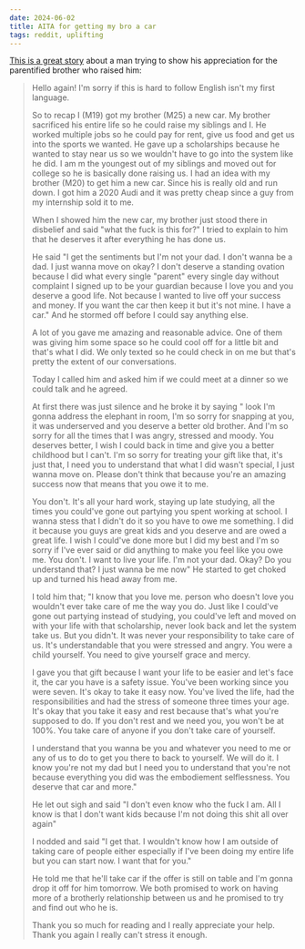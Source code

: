 ```yaml
---
date: 2024-06-02
title: AITA for getting my bro a car
tags: reddit, uplifting
---
```


[This is a great story](https://www.reddit.com/r/TwoHotTakes/comments/1d7l9gt/aita_for_getting_my_brother_a_new_car_update/) about a man trying to show his appreciation for the parentified brother who raised him:

> Hello again! I'm sorry if this is hard to follow English isn't my first language.
>
> So to recap I (M19) got my brother (M25) a new car. My brother sacrificed his entire life so he could raise my siblings and I. He worked multiple jobs so he could pay for rent, give us food and get us into the sports we wanted. He gave up a scholarships because he wanted to stay near us so we wouldn't have to go into the system like he did. I am m the youngest out of my siblings and moved out for college so he is basically done raising us. I had an idea with my brother (M20) to get him a new car. Since his is really old and run down. I got him a 2020 Audi and it was pretty cheap since a guy from my internship sold it to me.
>
> When I showed him the new car, my brother just stood there in disbelief and said "what the fuck is this for?" I tried to explain to him that he deserves it after everything he has done us.
>
> He said "I get the sentiments but I'm not your dad. I don't wanna be a dad. I just wanna move on okay? I don't deserve a standing ovation because I did what every single "parent" every single day without complaint I signed up to be your guardian because I love you and you deserve a good life. Not because I wanted to live off your success and money. If you want the car then keep it but it's not mine. I have a car." And he stormed off before I could say anything else.
>
> A lot of you gave me amazing and reasonable advice. One of them was giving him some space so he could cool off for a little bit and that's what I did. We only texted so he could check in on me but that's pretty the extent of our conversations.
>
> Today I called him and asked him if we could meet at a dinner so we could talk and he agreed.
>
> At first there was just silence and he broke it by saying " look I'm gonna address the elephant in room, I'm so sorry for snapping at you, it was underserved and you deserve a better old brother. And I'm so sorry for all the times that I was angry, stressed and moody. You deserves better, I wish I could back in time and give you a better childhood but I can't. I'm so sorry for treating your gift like that, it's just that, I need you to understand that what I did wasn't special, I just wanna move on. Please don't think that because you're an amazing success now that means that you owe it to me.
>
> You don't. It's all your hard work, staying up late studying, all the times you could've gone out partying you spent working at school. I wanna stess that I didn't do it so you have to owe me something. I did it because you guys are great kids and you deserve and are owed a great life. I wish I could've done more but I did my best and I'm so sorry if I've ever said or did anything to make you feel like you owe me. You don't. I want to live your life. I'm not your dad. Okay? Do you understand that? I just wanna be me now" He started to get choked up and turned his head away from me.
>
> I told him that; "I know that you love me. person who doesn't love you wouldn't ever take care of me the way you do. Just like I could've gone out partying instead of studying, you could've left and moved on with your life with that scholarship, never look back and let the system take us. But you didn't. It was never your responsibility to take care of us. It's understandable that you were stressed and angry. You were a child yourself. You need to give yourself grace and mercy.
>
> I gave you that gift because I want your life to be easier and let's face it, the car you have is a safety issue. You've been working since you were seven. It's okay to take it easy now. You've lived the life, had the responsibilities and had the stress of someone three times your age. It's okay that you take it easy and rest because that's what you're supposed to do. If you don't rest and we need you, you won't be at 100%. You take care of anyone if you don't take care of yourself.
>
> I understand that you wanna be you and whatever you need to me or any of us to do to get you there to back to yourself. We will do it. I know you're not my dad but I need you to understand that you're not because everything you did was the embodiement selflessness. You deserve that car and more."
>
> He let out sigh and said "I don't even know who the fuck I am. All I know is that I don't want kids because I'm not doing this shit all over again"
>
> I nodded and said "I get that. I wouldn't know how I am outside of taking care of people either especially if I've been doing my entire life but you can start now. I want that for you."
>
> He told me that he'll take car if the offer is still on table and I'm gonna drop it off for him tomorrow. We both promised to work on having more of a brotherly relationship between us and he promised to try and find out who he is.
>
> Thank you so much for reading and I really appreciate your help. Thank you again I really can't stress it enough.

